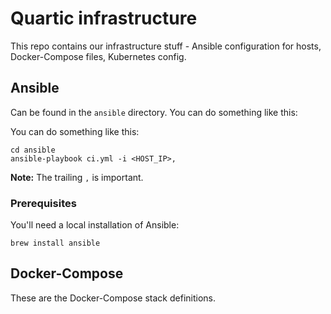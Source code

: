 # Quartic infrastructure

This repo contains our infrastructure stuff - Ansible configuration for hosts, Docker-Compose files, Kubernetes config.

## Ansible

Can be found in the `ansible` directory.  You can do something like this:

You can do something like this:

    cd ansible
    ansible-playbook ci.yml -i <HOST_IP>,

**Note:** The trailing `,` is important.

### Prerequisites

You'll need a local installation of Ansible:

    brew install ansible

## Docker-Compose

These are the Docker-Compose stack definitions.
